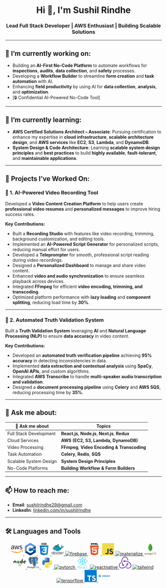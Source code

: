 <h1 align="center">Hi 👋, I'm Sushil Rindhe</h1>
<h3 align="center">Lead Full Stack Developer | AWS Enthusiast | Building Scalable Solutions</h3>

---

## 🔭 I’m currently working on:
- Building an **AI-First No-Code Platform** to automate workflows for **inspections**, **audits**, **data collection**, and **safety** processes.
- Developing a **Workflow Builder** to streamline **form creation** and **task automation** with AI.
- Enhancing **field productivity** by using AI for **data collection**, **analysis**, and **optimization**.
- [🔒 Confidential AI-Powered No-Code Tool]

---

## 🌱 I’m currently learning:
- **AWS Certified Solutions Architect – Associate**: Pursuing certification to enhance my expertise in **cloud infrastructure**, **scalable architecture design**, and **AWS services** like **EC2**, **S3**, **Lambda**, and **DynamoDB**.
- **System Design & Code Architecture**: Learning **scalable system design principles** and **best practices** to build **highly available**, **fault-tolerant**, and **maintainable applications**.

---

## 🔧 Projects I’ve Worked On:

### 🚀 1. **AI-Powered Video Recording Tool**  
Developed a **Video Content Creation Platform** to help users create **professional video resumes** and **personalized messages** to improve hiring success rates.

**Key Contributions:**
- Built a **Recording Studio** with features like video recording, trimming, background customization, and editing tools.
- Implemented an **AI-Powered Script Generator** for personalized scripts, reducing manual effort for users.
- Developed a **Teleprompter** for smooth, professional script reading during video recordings.
- Designed a **Personalized Dashboard** to manage and share video content.
- Enhanced **video and audio synchronization** to ensure seamless playback across devices.
- Integrated **FFmpeg** for efficient **video encoding, trimming, and transcoding**.
- Optimized platform performance with **lazy loading** and **component splitting**, reducing load time by **30%**.

---

### 🤖 2. **Automated Truth Validation System**  
Built a **Truth Validation System** leveraging **AI** and **Natural Language Processing (NLP)** to ensure **data accuracy** in video content.

**Key Contributions:**
- Developed an **automated truth verification pipeline** achieving **95% accuracy** in detecting inconsistencies in data.
- Implemented **data extraction and contextual analysis** using **SpaCy**, **OpenAI APIs**, and custom algorithms.
- Integrated **AWS Transcribe** to handle **multi-speaker audio transcription and validation**.
- Designed a **document processing pipeline** using **Celery** and **AWS SQS**, reducing processing time by **35%**.

---

## 💬 Ask me about:
| 💬 **Ask me about**             | **Topics**                                  |
|---------------------------------|---------------------------------------------|
| Full Stack Development          | **React.js**, **Node.js**, **Next.js**, **Redux** |
| Cloud Services                  | **AWS (EC2, S3, Lambda, DynamoDB)**         |
| Video Processing                | **FFmpeg**, **Video Encoding & Transcoding** |
| Task Automation                 | **Celery**, **Redis**, **SQS**              |
| Scalable System Design          | **System Design Principles**                |
| No-Code Platforms               | **Building Workflow & Form Builders**       |

---

## 📫 How to reach me:
- **Email**: [sushilrindhe29@gmail.com](mailto:sushilrindhe29@gmail.com)
- **LinkedIn**: [linkedin.com/in/sushilrindhe](https://www.linkedin.com/in/sushilrindhe/)

---


## 🛠️ Languages and Tools

<p align="center"> 
  <a href="https://aws.amazon.com" target="_blank" rel="noreferrer"> 
    <img src="https://raw.githubusercontent.com/devicons/devicon/master/icons/amazonwebservices/amazonwebservices-original-wordmark.svg" alt="aws" width="40" height="40"/> 
  </a> 
  
  <a href="https://www.w3schools.com/cpp/" target="_blank" rel="noreferrer"> 
    <img src="https://raw.githubusercontent.com/devicons/devicon/master/icons/cplusplus/cplusplus-original.svg" alt="cplusplus" width="40" height="40"/> 
  </a> 
  <a href="https://www.w3schools.com/css/" target="_blank" rel="noreferrer"> 
    <img src="https://raw.githubusercontent.com/devicons/devicon/master/icons/css3/css3-original-wordmark.svg" alt="css3" width="40" height="40"/> 
  </a> 
  <a href="https://www.docker.com/" target="_blank" rel="noreferrer"> 
    <img src="https://raw.githubusercontent.com/devicons/devicon/master/icons/docker/docker-original-wordmark.svg" alt="docker" width="40" height="40"/> 
  </a> 
  
  <a href="https://firebase.google.com/" target="_blank" rel="noreferrer"> 
    <img src="https://www.vectorlogo.zone/logos/firebase/firebase-icon.svg" alt="firebase" width="40" height="40"/> 
  </a> 
  <a href="https://www.w3.org/html/" target="_blank" rel="noreferrer"> 
    <img src="https://raw.githubusercontent.com/devicons/devicon/master/icons/html5/html5-original-wordmark.svg" alt="html5" width="40" height="40"/> 
  </a> 
  <a href="https://developer.mozilla.org/en-US/docs/Web/JavaScript" target="_blank" rel="noreferrer"> 
    <img src="https://raw.githubusercontent.com/devicons/devicon/master/icons/javascript/javascript-original.svg" alt="javascript" width="40" height="40"/> 
  </a> 
  <a href="https://materializecss.com/" target="_blank" rel="noreferrer"> 
    <img src="https://raw.githubusercontent.com/prplx/svg-logos/5585531d45d294869c4eaab4d7cf2e9c167710a9/svg/materialize.svg" alt="materialize" width="40" height="40"/> 
  </a> 
  <a href="https://www.mongodb.com/" target="_blank" rel="noreferrer"> 
    <img src="https://raw.githubusercontent.com/devicons/devicon/master/icons/mongodb/mongodb-original-wordmark.svg" alt="mongodb" width="40" height="40"/> 
  </a> 
  <a href="https://nodejs.org" target="_blank" rel="noreferrer"> 
    <img src="https://raw.githubusercontent.com/devicons/devicon/master/icons/nodejs/nodejs-original-wordmark.svg" alt="nodejs" width="40" height="40"/> 
  </a> 
  <a href="https://www.postgresql.org" target="_blank" rel="noreferrer"> 
    <img src="https://raw.githubusercontent.com/devicons/devicon/master/icons/postgresql/postgresql-original-wordmark.svg" alt="postgresql" width="40" height="40"/> 
  </a> 
  <a href="https://www.python.org" target="_blank" rel="noreferrer"> 
    <img src="https://raw.githubusercontent.com/devicons/devicon/master/icons/python/python-original.svg" alt="python" width="40" height="40"/> 
  </a> 
  <a href="https://pytorch.org/" target="_blank" rel="noreferrer"> 
    <img src="https://www.vectorlogo.zone/logos/pytorch/pytorch-icon.svg" alt="pytorch" width="40" height="40"/> 
  </a> 
  <a href="https://reactjs.org/" target="_blank" rel="noreferrer"> 
    <img src="https://raw.githubusercontent.com/devicons/devicon/master/icons/react/react-original-wordmark.svg" alt="react" width="40" height="40"/> 
  </a> 
  <a href="https://reactnative.dev/" target="_blank" rel="noreferrer"> 
    <img src="https://reactnative.dev/img/header_logo.svg" alt="reactnative" width="40" height="40"/> 
  </a> 
  <a href="https://redux.js.org" target="_blank" rel="noreferrer"> 
    <img src="https://raw.githubusercontent.com/devicons/devicon/master/icons/redux/redux-original.svg" alt="redux" width="40" height="40"/> 
  </a> 
  <a href="https://tailwindcss.com/" target="_blank" rel="noreferrer"> 
    <img src="https://www.vectorlogo.zone/logos/tailwindcss/tailwindcss-icon.svg" alt="tailwind" width="40" height="40"/> 
  </a> 
  <a href="https://www.tensorflow.org" target="_blank" rel="noreferrer"> 
    <img src="https://www.vectorlogo.zone/logos/tensorflow/tensorflow-icon.svg" alt="tensorflow" width="40" height="40"/> 
  </a> 
  <a href="https://www.typescriptlang.org/" target="_blank" rel="noreferrer"> 
    <img src="https://raw.githubusercontent.com/devicons/devicon/master/icons/typescript/typescript-original.svg" alt="typescript" width="40" height="40"/> 
  </a> 
  <a href="https://webpack.js.org" target="_blank" rel="noreferrer"> 
    <img src="https://raw.githubusercontent.com/devicons/devicon/d00d0969292a6569d45b06d3f350f463a0107b0d/icons/webpack/webpack-original-wordmark.svg" alt="webpack" width="40" height="40"/> 
  </a> 
</p>

